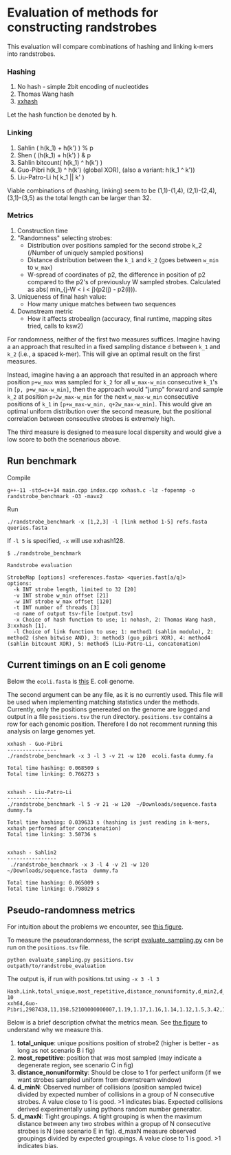 Evaluation of methods for constructing randstrobes
===========

This evaluation will compare combinations of hashing and linking k-mers into randstrobes.


### Hashing

1. No hash - simple 2bit encoding of nucleotides
2. Thomas Wang hash
3. [xxhash](https://github.com/Cyan4973/xxHash)

Let the hash function be denoted by h.

### Linking

1. Sahlin ( h(k_1) + h(k') ) % p 
2. Shen ( (h(k_1) + h(k') ) & p 
3. Sahlin bitcount( h(k_1) ^ h(k') ) 
4. Guo-Pibri h(k_1) ^ h(k') (global XOR), (also a variant: h(k_1 ^ k'))
5. Liu-Patro-Li h( k_1 || k' ) 

Viable combinations of (hashing, linking) seem to be (1,1)-(1,4), (2,1)-(2,4), (3,1)-(3,5) as the total length can be larger than 32.


### Metrics

1. Construction time
2. "Randomness" selecting strobes:
    - Distribution over positions sampled for the second strobe k_2 (/Number of uniquely sampled positions)
    - Distance distribution between the `k_1` and `k_2` (goes between `w_min` to `w_max`)
    - W-spread of coordinates of p2, the difference in position of p2 compared to the p2's of previousluy W sampled strobes. Calculated as abs( min_{j-W < i < j}(p2(j) - p2(i))).
3. Uniqueness of final hash value:
    - How many unique matches between two sequences
4. Downstream metric
    - How it affects strobealign (accuracy, final runtime, mapping sites tried, calls to ksw2)

For randomness, neither of the first two measures suffices. Imagine having a an approach that resulted in a fixed sampling distance `d` between `k_1` and `k_2` (i.e., a spaced k-mer). This will give an optimal result on the first measures. 

Instead, imagine having a an approach that resulted in an approach where position `p+w_max` was sampled for `k_2` for all `w_max-w_min` consecutive `k_1`'s in `[p, p+w_max-w_min]`, then the approach would "jump" forward and sample `k_2` at position `p+2w_max-w_min` for the next `w_max-w_min` consecutive positions of `k_1` in `[p+w_max-w_min, q+2w_max-w_min]`. This would give an optimal uniform distribution over the second measure, but the positional correlation between consecutive strobes is extremely high.

The third measure is designed to measure local dispersity and would give a low score to both the scenarious above.

## Run benchmark

Compile

```
g++-11 -std=c++14 main.cpp index.cpp xxhash.c -lz -fopenmp -o randstrobe_benchmark -O3 -mavx2
```

Run

```
./randstrobe_benchmark -x [1,2,3] -l [link method 1-5] refs.fasta queries.fasta
```

If `-l 5` is specified, `-x` will use xxhash128.

```
$ ./randstrobe_benchmark

Randstrobe evaluation

StrobeMap [options] <references.fasta> <queries.fast[a/q]>
options:
  -k INT strobe length, limited to 32 [20]
  -v INT strobe w_min offset [21]
  -w INT strobe w_max offset [120]
  -t INT number of threads [3]
  -o name of output tsv-file [output.tsv]
  -x Choice of hash function to use; 1: nohash, 2: Thomas Wang hash, 3:xxhash [1]. 
  -l Choice of link function to use; 1: method1 (sahlin modulo), 2: method2 (shen bitwise AND), 3: method3 (guo_pibri XOR), 4: method4 (sahlin bitcount XOR), 5: method5 (Liu-Patro-Li, concatenation)
```


## Current timings on an E coli genome

Below the `ecoli.fasta` is [this](https://www.ncbi.nlm.nih.gov/nuccore/NC_000913.3?report=fasta) E. coli genome.

The second argument can be any file, as it is no currently used. This file will be used when implementing matching statistics under the methods. Currently, only the positions genereated on the genome are logged and output in a file `positions.tsv` the run directory. `positions.tsv` contains a row for each genomic position. Therefore I do not recomment running this analysis on large genomes yet.

```
xxhash - Guo-Pibri
----------------
./randstrobe_benchmark -x 3 -l 3 -v 21 -w 120  ecoli.fasta dummy.fa

Total time hashing: 0.068509 s
Total time linking: 0.766273 s


xxhash - Liu-Patro-Li
---------------
./randstrobe_benchmark -l 5 -v 21 -w 120  ~/Downloads/sequence.fasta  dummy.fa
  
Total time hashing: 0.039633 s (hashing is just reading in k-mers, xxhash performed after concatenation)
Total time linking: 3.50736 s


xxhash - Sahlin2
----------------
 ./randstrobe_benchmark -x 3 -l 4 -v 21 -w 120  ~/Downloads/sequence.fasta  dummy.fa

Total time hashing: 0.065009 s
Total time linking: 0.798029 s
```

## Pseudo-randomness metrics

For intuition about the problems we encounter, see [this figure](https://github.com/ksahlin/strobemers/blob/main/randstrobe_implementations/figures/clumpings_motivation.pdf).

To measure the pseudorandomness, the script [evaluate_sampling.py](https://github.com/ksahlin/strobemers/tree/main/randstrobe_implementations/evaluation) can be run on the `positions.tsv` file. 
```
python evaluate_sampling.py positions.tsv outpath/to/randstrobe_evaluation
```

The output is, if run with positions.txt using `-x 3 -l 3`

```
Hash,Link,total_unique,most_repetitive,distance_nonuniformity,d_min2,d_min3,d_min4,d_min5,d_max2,d_max3,d_max4,d_max5,d_max6-10
xxh64,Guo-Pibri,2987438,11,198.52100000000007,1.19,1.17,1.16,1.14,1.12,1.5,3.42,16.16,377.76
```

Below is a brief description ofwhat the metrics mean. See [the figure](https://github.com/ksahlin/strobemers/blob/main/randstrobe_implementations/figures/clumpings_motivation.pdf) to understand why we measure this.


1. **total_unique**: unique positions position of strobe2 (higher is better - as long as not scenario B i fig)
2. **most_repetitive**: position that was most sampled (may indicate a degenerate region, see scenario C in fig) 
3. **distance_nonuniformity**: Should be close to 1 for perfect uniform (if we want strobes sampled uniform from downstream window)
4. **d_minN**: Observed number of collisions (position sampled twice) divided by expected number of collisions in a group of N consecutive strobes. A value close to 1 is good. >1 indicates bias. Expected collisions derived experimentally using pythons random number generator. 
5. **d_maxN**: Tight groupings. A tight grouping is when the maximum distance between any two strobes within a gropup of N consecutive strobes is N (see scenario E in fig). d_maxN measure observed groupings divided by expected groupings. A value close to 1 is good. >1 indicates bias. 
```

